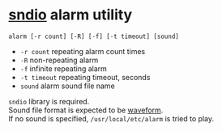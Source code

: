 # [sndio](https://sndio.org) alarm utility

```
alarm [-r count] [-R] [-f] [-t timeout] [sound]
```

* `-r count` repeating alarm count times
* `-R` non-repeating alarm
* `-f` infinite repeating alarm
* `-t timeout` repeating timeout, seconds
* `sound` alarm sound file name

`sndio` library is required. \
Sound file format is expected to be [waveform](https://en.wikipedia.org/wiki/WAV). \
If no sound is specified, `/usr/local/etc/alarm` is tried to play.
